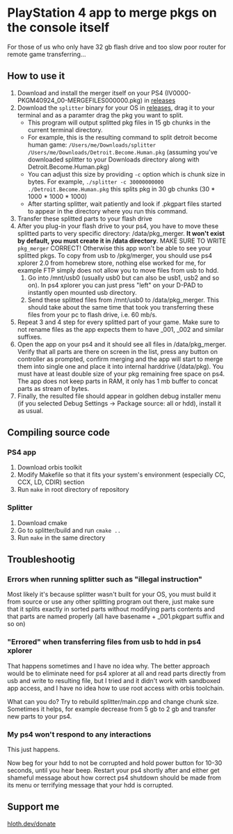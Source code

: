 # PlayStation 4 app to merge pkgs on the console itself

For those of us who only have 32 gb flash drive and too slow poor router for remote game transferring...

## How to use it

1. Download and install the merger itself on your PS4 (IV0000-PKGM40924_00-MERGEFILES000000.pkg) in [releases](https://github.com/VityaSchel/ps4-app-merge-pkgs/releases)
2. Download the `splitter` binary for your OS in [releases](https://github.com/VityaSchel/ps4-app-merge-pkgs/releases), drag it to your terminal and as a paramter drag the pkg you want to split. 
   - This program will output splitted pkg files in 15 gb chunks in the current terminal directory. 
   - For example, this is the resulting command to split detroit become human game: `/Users/me/Downloads/splitter /Users/me/Downloads/Detroit.Become.Human.pkg` (assuming you've downloaded splitter to your Downloads directory along with Detroit.Become.Human.pkg)
   - You can adjust this size by providing `-c` option which is chunk size in bytes. For example, `./splitter -c 30000000000 ./Detroit.Become.Human.pkg` this splits pkg in 30 gb chunks (30 * 1000 * 1000 * 1000)
   - After starting splitter, wait patiently and look if .pkgpart files started to appear in the directory where you run this command.
3. Transfer these splitted parts to your flash drive
4. After you plug-in your flash drive to your ps4, you have to move these splitted parts to very specific directory: /data/pkg_merger. **It won't exist by default, you must create it in /data directory**. MAKE SURE TO WRITE `pkg_merger` CORRECT! Otherwise this app won't be able to see your splitted pkgs. To copy from usb to /pkg/merger, you should use ps4 xplorer 2.0 from homebrew store, nothing else worked for me, for example FTP simply does not allow you to move files from usb to hdd.
   1. Go into /mnt/usb0 (usually usb0 but can also be usb1, usb2 and so on). In ps4 xplorer you can just press "left" on your D-PAD to instantly open mounted usb directory.
   2. Send these splitted files from /mnt/usb0 to /data/pkg_merger. This should take about the same time that took you transferring these files from your pc to flash drive, i.e. 60 mb/s.
5. Repeat 3 and 4 step for every splitted part of your game. Make sure to not rename files as the app expects them to have _001, _002 and similar suffixes.
6. Open the app on your ps4 and it should see all files in /data/pkg_merger. Verify that all parts are there on screen in the list, press any button on controller as prompted, confirm merging and the app will start to merge them into single one and place it into internal harddrive (/data/pkg). You must have at least double size of your pkg remaining free space on ps4. The app does not keep parts in RAM, it only has 1 mb buffer to concat parts as stream of bytes.
7. Finally, the resulted file should appear in goldhen debug installer menu (if you selected Debug Settings -> Package source: all or hdd), install it as usual.

## Compiling source code

### PS4 app

1. Download orbis toolkit
2. Modify Makefile so that it fits your system's environment (especially CC, CCX, LD, CDIR) section
3. Run `make` in root directory of repository

### Splitter

1. Download cmake
2. Go to splitter/build and run `cmake ..`
3. Run `make` in the same directory

## Troubleshootig

### Errors when running splitter such as "illegal instruction"

Most likely it's because splitter wasn't built for your OS, you must build it from source or use any other splitting program out there, just make sure that it splits exactly in sorted parts without modifying parts contents and that parts are named properly (all have basename + _001.pkgpart suffix and so on)

### "Errored" when transferring files from usb to hdd in ps4 xplorer

That happens sometimes and I have no idea why. The better approach would be to eliminate need for ps4 xplorer at all and read parts directly from usb and write to resulting file, but I tried and it didn't work with sandboxed app access, and I have no idea how to use root access with orbis toolchain.

What can you do? Try to rebuild splitter/main.cpp and change chunk size. Sometimes it helps, for example decrease from 5 gb to 2 gb and transfer new parts to your ps4.

### My ps4 won't respond to any interactions

This just happens.

Now beg for your hdd to not be corrupted and hold power button for 10-30 seconds, until you hear beep. Restart your ps4 shortly after and either get shameful message about how correct ps4 shutdown should be made from its menu or terrifying message that your hdd is corrupted.

## Support me

[hloth.dev/donate](https://hloth.dev/donate)